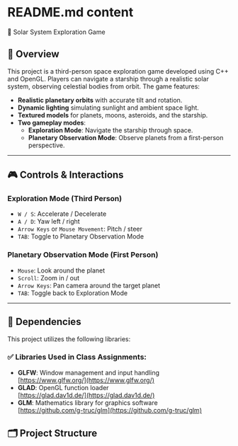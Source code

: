 
# README.md content
🌌 Solar System Exploration Game

## 🚀 Overview

This project is a third-person space exploration game developed using C++ and OpenGL. Players can navigate a starship through a realistic solar system, observing celestial bodies from orbit. The game features:

- **Realistic planetary orbits** with accurate tilt and rotation.
- **Dynamic lighting** simulating sunlight and ambient space light.
- **Textured models** for planets, moons, asteroids, and the starship.
- **Two gameplay modes**:
  - **Exploration Mode**: Navigate the starship through space.
  - **Planetary Observation Mode**: Observe planets from a first-person perspective.

---

## 🎮 Controls & Interactions

### Exploration Mode (Third Person)
- `W / S`: Accelerate / Decelerate
- `A / D`: Yaw left / right
- `Arrow Keys` or `Mouse Movement`: Pitch / steer
- `TAB`: Toggle to Planetary Observation Mode

### Planetary Observation Mode (First Person)
- `Mouse`: Look around the planet
- `Scroll`: Zoom in / out
- `Arrow Keys`: Pan camera around the target planet
- `TAB`: Toggle back to Exploration Mode

---

## 🧰 Dependencies

This project utilizes the following libraries:

### ✅ Libraries Used in Class Assignments:
- **GLFW**: Window management and input handling  
  [https://www.glfw.org/](https://www.glfw.org/)
- **GLAD**: OpenGL function loader  
  [https://glad.dav1d.de/](https://glad.dav1d.de/)
- **GLM**: Mathematics library for graphics software  
  [https://github.com/g-truc/glm](https://github.com/g-truc/glm)

## 🗂️ Project Structure

